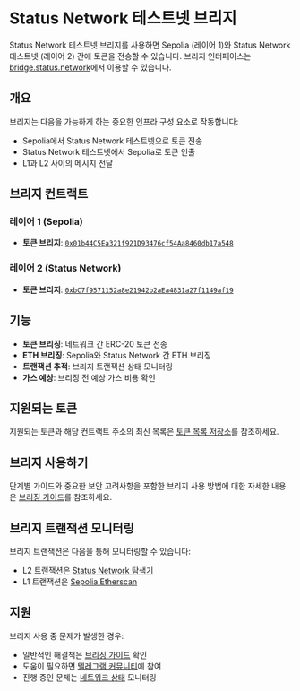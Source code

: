 # Status Network 테스트넷 브리지

Status Network 테스트넷 브리지를 사용하면 Sepolia (레이어 1)와 Status Network 테스트넷 (레이어 2) 간에 토큰을 전송할 수 있습니다. 브리지 인터페이스는 [bridge.status.network](https://bridge.status.network)에서 이용할 수 있습니다.

## 개요

브리지는 다음을 가능하게 하는 중요한 인프라 구성 요소로 작동합니다:
- Sepolia에서 Status Network 테스트넷으로 토큰 전송
- Status Network 테스트넷에서 Sepolia로 토큰 인출
- L1과 L2 사이의 메시지 전달

## 브리지 컨트랙트

### 레이어 1 (Sepolia)
- **토큰 브리지**: [`0x01b44C5Ea321f921D93476cf54Aa8460db17a548`](https://sepolia.etherscan.io/address/0x01b44C5Ea321f921D93476cf54Aa8460db17a548)

### 레이어 2 (Status Network)
- **토큰 브리지**: [`0xbC7f9571152a8e21942b2aEa4831a27f1149af19`](https://sepoliascan.status.network/address/0xbC7f9571152a8e21942b2aEa4831a27f1149af19)

## 기능

- **토큰 브리징**: 네트워크 간 ERC-20 토큰 전송
- **ETH 브리징**: Sepolia와 Status Network 간 ETH 브리징
- **트랜잭션 추적**: 브리지 트랜잭션 상태 모니터링
- **가스 예상**: 브리징 전 예상 가스 비용 확인

## 지원되는 토큰

지원되는 토큰과 해당 컨트랙트 주소의 최신 목록은 [토큰 목록 저장소](https://github.com/status-im/status-network-token-list)를 참조하세요.

## 브리지 사용하기

단계별 가이드와 중요한 보안 고려사항을 포함한 브리지 사용 방법에 대한 자세한 내용은 [브리징 가이드](../general-info/bridge/bridging-testnet.md)를 참조하세요.

## 브리지 트랜잭션 모니터링

브리지 트랜잭션은 다음을 통해 모니터링할 수 있습니다:
- L2 트랜잭션은 [Status Network 탐색기](https://sepoliascan.status.network)
- L1 트랜잭션은 [Sepolia Etherscan](https://sepolia.etherscan.io)

## 지원

브리지 사용 중 문제가 발생한 경우:
- 일반적인 해결책은 [브리징 가이드](../general-info/bridge/bridging-testnet.md) 확인
- 도움이 필요하면 [텔레그램 커뮤니티](https://t.me/+k04A_OZbhIs1Mzc9)에 참여
- 진행 중인 문제는 [네트워크 상태](https://health.status.network) 모니터링
